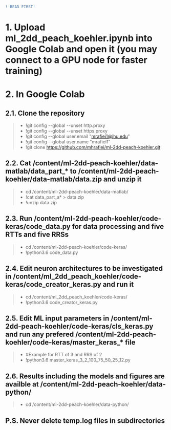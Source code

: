 ```diff
! READ FIRST! 
```
# 1. Upload ml_2dd_peach_koehler.ipynb into Google Colab and open it (you may connect to a GPU node for faster training)

# 2. In Google Colab

## 2.1. Clone the repository
>* !git config --global --unset http.proxy
>* !git config --global --unset https.proxy
>* !git config --global user.email "mrafiei1@jhu.edu"
>* !git config --global user.name "mrafiei1"
>* !git clone https://github.com/mhrafiei/ml-2dd-peach-koehler.git

## 2.2. Cat /content/ml-2dd-peach-koehler/data-matlab/data_part_* to /content/ml-2dd-peach-koehler/data-matlab/data.zip and unzip it
>* cd /content/ml-2dd-peach-koehler/data-matlab/
>* !cat data_part_a* > data.zip
>* !unzip data.zip

## 2.3. Run /content/ml-2dd-peach-koehler/code-keras/code_data.py for data processing and five RTTs and five RRSs
>* cd /content/ml-2dd-peach-koehler/code-keras/
>* !python3.6 code_data.py

## 2.4. Edit neuron architectures to be investigated in /content/ml_2dd_peach_koehler/code-keras/code_creator_keras.py and run it
>* cd /content/ml_2dd_peach_koehler/code-keras/
>* !python3.6 code_creator_keras.py


## 2.5. Edit ML input parameters in /content/ml-2dd-peach-koehler/code-keras/cls_keras.py and run any prefered /content/ml-2dd-peach-koehler/code-keras/master_keras_* file
>* #Example for RTT of 3 and RRS of 2
>* !python3.6 master_keras_3_2_100_75_50_25_12.py
 
## 2.6. Results including the models and figures are availble at /content/ml-2dd-peach-koehler/data-python/
>* cd /content/ml-2dd-peach-koehler/data-python/

## P.S. Never delete temp.log files in subdirectories 

